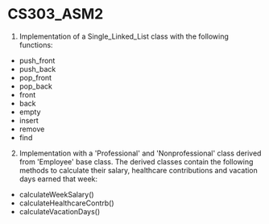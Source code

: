 # CS303_ASM2

1. Implementation of a Single_Linked_List class with the following functions:
  * push_front
  * push_back
  * pop_front
  * pop_back
  * front
  * back
  * empty
  * insert
  * remove
  * find


2. Implementation with a 'Professional' and 'Nonprofessional' class derived from 'Employee' base class. The derived classes contain the following methods to calculate their salary, healthcare contributions and vacation days earned that week:
  * calculateWeekSalary()
  * calculateHealthcareContrb()
  * calculateVacationDays()


